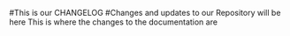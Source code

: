 
#This is our CHANGELOG
#Changes and updates to our Repository will be here
This is where the changes to the documentation are
